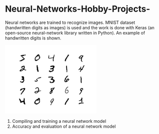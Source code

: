 # Neural-Networks-Hobby-Projects-

Neural networks are trained to recognize images. MNIST dataset (handwritten digits as images) is used and the work is done with Keras (an open-source neural-network library written in Python). An example of handwritten digits is shown.

<img src="https://github.com/Pravin93-Murugesan/Neural-Networks-Hobby-Projects-/blob/master/MNIST.png" width="300">


  1. Compiling and training a neural network model
  2. Accuracy and evaluation of a neural network model
